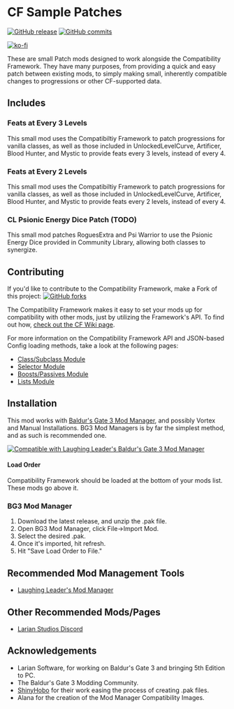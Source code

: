 # CF Sample Patches
[![GitHub release](https://img.shields.io/github/v/tag/BG3-Community-Library-Team/CF-Sample-Patches?label=Latest%20Version)](https://GitHub.com/BG3-Community-Library-Team/CF-Sample-Patches/releases/) [![GitHub commits](https://img.shields.io/github/commits-since/BG3-Community-Library-Team/CF-Sample-Patches/2.5.0/main)](https://GitHub.com/BG3-Community-Library-Team/CF-Sample-Patches/commit/)

[![ko-fi](https://ko-fi.com/img/githubbutton_sm.svg)](https://ko-fi.com/O5O8PG8RF)


These are small Patch mods designed to work alongside the Compatibility Framework. They have many purposes, from providing a quick and easy patch between existing mods, to simply making small, inherently compatible changes to progressions or other CF-supported data.

## Includes

### Feats at Every 3 Levels
This small mod uses the Compatibiltiy Framework to patch progressions for vanilla classes, as well as those included in UnlockedLevelCurve, Artificer, Blood Hunter, and Mystic to provide feats every 3 levels, instead of every 4.

### Feats at Every 2 Levels
This small mod uses the Compatibiltiy Framework to patch progressions for vanilla classes, as well as those included in UnlockedLevelCurve, Artificer, Blood Hunter, and Mystic to provide feats every 2 levels, instead of every 4.

### CL Psionic Energy Dice Patch (TODO)
This small mod patches RoguesExtra and Psi Warrior to use the Psionic Energy Dice provided in Community Library, allowing both classes to synergize.

## Contributing
If you'd like to contribute to the Compatibility Framework, make a Fork of this project: [![GitHub forks](https://img.shields.io/github/forks/BG3-Community-Library-Team/CF-Sample-Patches)](https://GitHub.com/BG3-Community-Library-Team/CF-Sample-Patches/network/)

The Compatibility Framework makes it easy to set your mods up for compatibility with other mods, just by utilizing the Framework's API. To find out how, [check out the CF Wiki page](https://github.com/BG3-Community-Library-Team/BG3-Subclass-Compatibility-Framework/wiki/Adding-a-Subclass-to-the-Compatibility-Framework).

For more information on the Compatibility Framework API and JSON-based Config loading methods, take a look at the following pages:
- [Class/Subclass Module](https://github.com/BG3-Community-Library-Team/BG3-Subclass-Compatibility-Framework/wiki/_Class-Module)
- [Selector Module](https://github.com/BG3-Community-Library-Team/BG3-Subclass-Compatibility-Framework/wiki/_Selector-API)
- [Boosts/Passives Module](https://github.com/BG3-Community-Library-Team/BG3-Subclass-Compatibility-Framework/wiki/_Boosts-and-Passives)
- [Lists Module](https://github.com/BG3-Community-Library-Team/BG3-Subclass-Compatibility-Framework/wiki/_Lists-API)

## Installation
This mod works with [Baldur's Gate 3 Mod Manager](https://github.com/LaughingLeader/BG3ModManager), and possibly Vortex and Manual
Installations. BG3 Mod Managers is by far the simplest method, and as such is recommended one.

[![Compatible with Laughing Leader's Baldur's Gate 3 Mod Manager](https://i.imgur.com/qtdx2Yq.png)](https://github.com/LaughingLeader/BG3ModManager)

#### Load Order

Compatibility Framework should be loaded at the bottom of your mods list. These mods go above it.

### BG3 Mod Manager
1. Download the latest release, and unzip the .pak file.
2. Open BG3 Mod Manager, click File->Import Mod.
3. Select the desired .pak.
4. Once it's imported, hit refresh.
5. Hit "Save Load Order to File."

## Recommended Mod Management Tools
- [Laughing Leader's Mod Manager](https://github.com/LaughingLeader/BG3ModManager)

## Other Recommended Mods/Pages
- [Larian Studios Discord](https://discord.com/invite/larianstudios)

## Acknowledgements
- Larian Software, for working on Baldur's Gate 3 and bringing 5th Edition to PC.
- The Baldur's Gate 3 Modding Community.
- [ShinyHobo](https://github.com/ShinyHobo) for their work easing the process of creating .pak files.
- Alana for the creation of the Mod Manager Compatibility Images.
